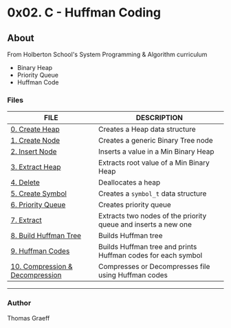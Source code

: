 # 0x02. C - Huffman Coding

## About
From Holberton School's System Programming & Algorithm curriculum  
* Binary Heap
* Priority Queue  
* Huffman Code  

### Files
FILE | DESCRIPTION
----|----
[0. Create Heap](./heap/heap_create.c) | Creates a Heap data structure  
[1. Create Node](./heap/binary_tree_node.c) | Creates a generic Binary Tree node  
[2. Insert Node](./heap/heap_insert.c) | Inserts a value in a Min Binary Heap  
[3. Extract Heap](./heap/heap_extract.c) | Extracts root value of a Min Binary Heap  
[4. Delete](./heap/heap_delete.c) | Deallocates a heap  
[5. Create Symbol](./symbol.c) | Creates a `symbol_t` data structure  
[6. Priority Queue](./huffman_priority_queue.c) | Creates priority queue
[7. Extract](./huffman_extract_and_insert.c) | Extracts two nodes of the priority queue and inserts a new one
[8. Build Huffman Tree](./huffman_tree.c) | Builds Huffman tree
[9. Huffman Codes](./huffman_codes.c) | Builds Huffman tree and prints Huffman codes for each symbol
[10. Compression & Decompression](./Makefile) | Compresses or Decompresses file using Huffman codes

---

### Author
Thomas Graeff
